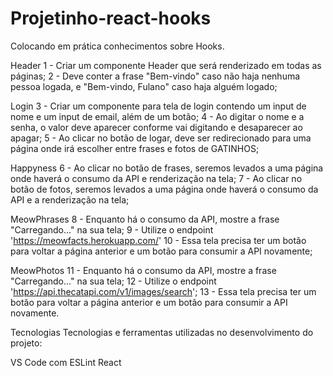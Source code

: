 # Projetinho-react-hooks
Colocando em prática conhecimentos sobre Hooks.


Header
1 - Criar um componente Header que será renderizado em todas as páginas;
2 - Deve conter a frase "Bem-vindo" caso não haja nenhuma pessoa logada, e "Bem-vindo, Fulano" caso haja alguém logado;


Login
3 - Criar um componente para tela de login contendo um input de nome e um input de email, além de um botão;
4 - Ao digitar o nome e a senha, o valor deve aparecer conforme vai digitando e desaparecer ao apagar;
5 - Ao clicar no botão de logar, deve ser redirecionado para uma página onde irá escolher entre frases e fotos de GATINHOS;


Happyness
6 - Ao clicar no botão de frases, seremos levados a uma página onde haverá o consumo da API e renderização na tela;
7 - Ao clicar no botão de fotos, seremos levados a uma página onde haverá o consumo da API e a renderização na tela;


MeowPhrases
8 - Enquanto há o consumo da API, mostre a frase "Carregando..." na sua tela;
9 - Utilize o endpoint 'https://meowfacts.herokuapp.com/'
10 - Essa tela precisa ter um botão para voltar a página anterior e um botão para consumir a API novamente;


MeowPhotos
11 - Enquanto há o consumo da API, mostre a frase "Carregando..." na sua tela;
12 - Utilize o endpoint 'https://api.thecatapi.com/v1/images/search';
13 - Essa tela precisa ter um botão para voltar a página anterior e um botão para consumir a API novamente.



Tecnologias
Tecnologias e ferramentas utilizadas no desenvolvimento do projeto:

VS Code com ESLint
React
